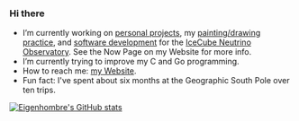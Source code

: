 ### Hi there

<!--
**eigenhombre/eigenhombre** is a ✨ _special_ ✨ repository because its `README.md` (this file) appears on your GitHub profile.

Here are some ideas to get you started:

- 🔭 I’m currently working on ...
- 🌱 I’m currently learning ...
- 👯 I’m looking to collaborate on ...
- 🤔 I’m looking for help with ...
- 💬 Ask me about ...
- 📫 How to reach me: ...
- 😄 Pronouns: ...
- ⚡ Fun fact: ...
-->

- I’m currently working on [personal projects](https://github.com/eigenhombre), my [painting/drawing practice](http://johnj.com/art/newview/na1/), and [software development](http://npxdesigns.com) for the [IceCube Neutrino Observatory](https://icecube.wisc.edu/).  See the Now Page on my Website for more info.
- I’m currently trying to improve my C and Go programming.
- How to reach me: [my Website](http://johnj.com).
- Fun fact: I've spent about six months at the Geographic South Pole over ten trips.

[![Eigenhombre's GitHub stats](https://github-readme-stats.vercel.app/api?username=eigenhombre)](https://github.com/anuraghazra/github-readme-stats)

